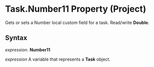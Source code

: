 
# Task.Number11 Property (Project)

Gets or sets a Number local custom field for a task. Read/write  **Double**.


## Syntax

 _expression_. **Number11**

 _expression_ A variable that represents a **Task** object.

